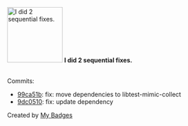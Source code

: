 <img src="https://my-badges.github.io/my-badges/fix-2.png" alt="I did 2 sequential fixes." title="I did 2 sequential fixes." width="128">
<strong>I did 2 sequential fixes.</strong>
<br><br>

Commits:

- <a href="https://github.com/mdevils/libtest-mimic-collect-macro/commit/99ca51b02e272275a8681f0d8d5ca86496e4907a">99ca51b</a>: fix: move dependencies to libtest-mimic-collect
- <a href="https://github.com/mdevils/libtest-mimic-collect-macro/commit/9dc05103cc1dec27b3c16ae63ef57d22e526dd7b">9dc0510</a>: fix: update dependency


Created by <a href="https://github.com/my-badges/my-badges">My Badges</a>